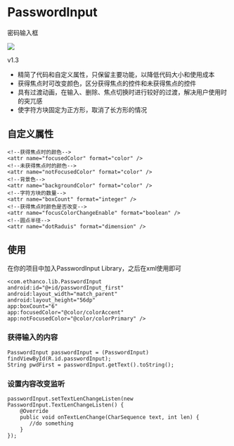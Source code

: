 # PasswordInput #
密码输入框    

![](http://i4.piimg.com/567571/1b0798bc3c3e3cca.gif)

v1.3  

- 精简了代码和自定义属性，只保留主要功能，以降低代码大小和使用成本
- 获得焦点时可改变颜色，区分获得焦点的控件和未获得焦点的控件
- 具有过渡动画，在输入、删除、焦点切换时进行较好的过渡，解决用户使用时的突兀感
- 使字符方块固定为正方形，取消了长方形的情况

## 自定义属性 ##

	<!--获得焦点时的颜色-->
    <attr name="focusedColor" format="color" />
    <!--未获得焦点时的颜色-->
    <attr name="notFocusedColor" format="color" />
    <!--背景色-->
    <attr name="backgroundColor" format="color" />
    <!--字符方块的数量-->
    <attr name="boxCount" format="integer" />
    <!--获得焦点时颜色是否改变-->
    <attr name="focusColorChangeEnable" format="boolean" />
    <!--圆点半径-->
    <attr name="dotRaduis" format="dimension" />

## 使用 ##

在你的项目中加入PasswordInput Library，之后在xml使用即可  
	
	<com.ethanco.lib.PasswordInput
    android:id="@+id/passwordInput_first"
    android:layout_width="match_parent"
    android:layout_height="56dp"
    app:boxCount="6"
    app:focusedColor="@color/colorAccent"
    app:notFocusedColor="@color/colorPrimary" />

### 获得输入的内容 ###

	PasswordInput passwordInput = (PasswordInput) findViewById(R.id.passwordInput);
	String pwdFirst = passwordInput.getText().toString();

### 设置内容改变监听 ###

    passwordInput.setTextLenChangeListen(new PasswordInput.TextLenChangeListen() {
        @Override
        public void onTextLenChange(CharSequence text, int len) {
           //do something
        }
    });
